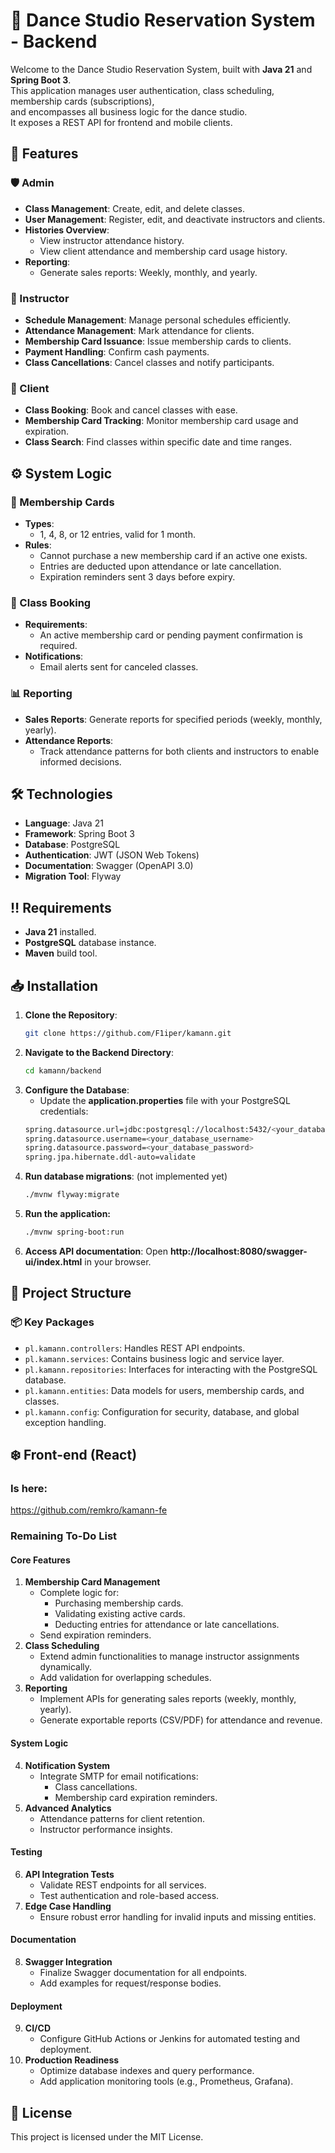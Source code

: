 # :dancer: Dance Studio Reservation System - Backend

Welcome to the Dance Studio Reservation System, built with **Java 21** and **Spring Boot 3**.  
This application manages user authentication, class scheduling, membership cards (subscriptions),  
and encompasses all business logic for the dance studio.  
It exposes a REST API for frontend and mobile clients.

## :star2: Features

### :shield: Admin
- **Class Management**: Create, edit, and delete classes.
- **User Management**: Register, edit, and deactivate instructors and clients.
- **Histories Overview**:
  - View instructor attendance history.
  - View client attendance and membership card usage history.
- **Reporting**:
  - Generate sales reports: Weekly, monthly, and yearly.

### :man_dancing: Instructor
- **Schedule Management**: Manage personal schedules efficiently.
- **Attendance Management**: Mark attendance for clients.
- **Membership Card Issuance**: Issue membership cards to clients.
- **Payment Handling**: Confirm cash payments.
- **Class Cancellations**: Cancel classes and notify participants.

### :woman_dancing: Client
- **Class Booking**: Book and cancel classes with ease.
- **Membership Card Tracking**: Monitor membership card usage and expiration.
- **Class Search**: Find classes within specific date and time ranges.

## :gear: System Logic

### :ticket: Membership Cards
- **Types**:
  - 1, 4, 8, or 12 entries, valid for 1 month.
- **Rules**:
  - Cannot purchase a new membership card if an active one exists.
  - Entries are deducted upon attendance or late cancellation.
  - Expiration reminders sent 3 days before expiry.

### :calendar: Class Booking
- **Requirements**:
  - An active membership card or pending payment confirmation is required.
- **Notifications**:
  - Email alerts sent for canceled classes.

### :bar_chart: Reporting
- **Sales Reports**: Generate reports for specified periods (weekly, monthly, yearly).
- **Attendance Reports**:
  - Track attendance patterns for both clients and instructors to enable informed decisions.

## :hammer_and_wrench: Technologies

- **Language**: Java 21
- **Framework**: Spring Boot 3
- **Database**: PostgreSQL
- **Authentication**: JWT (JSON Web Tokens)
- **Documentation**: Swagger (OpenAPI 3.0)
- **Migration Tool**: Flyway

## :bangbang: Requirements

- **Java 21** installed.
- **PostgreSQL** database instance.
- **Maven** build tool.

## :inbox_tray: Installation

1. **Clone the Repository**:
   ```bash
   git clone https://github.com/F1iper/kamann.git

2. **Navigate to the Backend Directory**:
   ```bash
   cd kamann/backend

3. **Configure the Database**:
   - Update the **application.properties** file with your PostgreSQL credentials:
   ```bash
   spring.datasource.url=jdbc:postgresql://localhost:5432/<your_database_name>
   spring.datasource.username=<your_database_username>
   spring.datasource.password=<your_database_password>
   spring.jpa.hibernate.ddl-auto=validate

4. **Run database migrations**: (not implemented yet)
    ```bash
   ./mvnw flyway:migrate

5. **Run the application:**
   ```bash
   ./mvnw spring-boot:run

6. **Access API documentation**:
Open **http://localhost:8080/swagger-ui/index.html** in your browser.

## :file_folder: Project Structure

### :package: Key Packages
- `pl.kamann.controllers`: Handles REST API endpoints.
- `pl.kamann.services`: Contains business logic and service layer.
- `pl.kamann.repositories`: Interfaces for interacting with the PostgreSQL database.
- `pl.kamann.entities`: Data models for users, membership cards, and classes.
- `pl.kamann.config`: Configuration for security, database, and global exception handling.

## :snowflake: Front-end (React)
### Is here:
  https://github.com/remkro/kamann-fe

### Remaining To-Do List

#### **Core Features**
1. **Membership Card Management**
   - Complete logic for:
     - Purchasing membership cards.
     - Validating existing active cards.
     - Deducting entries for attendance or late cancellations.
   - Send expiration reminders.
2. **Class Scheduling**
   - Extend admin functionalities to manage instructor assignments dynamically.
   - Add validation for overlapping schedules.
3. **Reporting**
   - Implement APIs for generating sales reports (weekly, monthly, yearly).
   - Generate exportable reports (CSV/PDF) for attendance and revenue.

#### **System Logic**
4. **Notification System**
   - Integrate SMTP for email notifications:
     - Class cancellations.
     - Membership card expiration reminders.
5. **Advanced Analytics**
   - Attendance patterns for client retention.
   - Instructor performance insights.

#### **Testing**
6. **API Integration Tests**
   - Validate REST endpoints for all services.
   - Test authentication and role-based access.
7. **Edge Case Handling**
   - Ensure robust error handling for invalid inputs and missing entities.

#### **Documentation**
8. **Swagger Integration**
   - Finalize Swagger documentation for all endpoints.
   - Add examples for request/response bodies.

#### **Deployment**
9. **CI/CD**
   - Configure GitHub Actions or Jenkins for automated testing and deployment.
10. **Production Readiness**
    - Optimize database indexes and query performance.
    - Add application monitoring tools (e.g., Prometheus, Grafana).

## :page_facing_up: License
This project is licensed under the MIT License.
